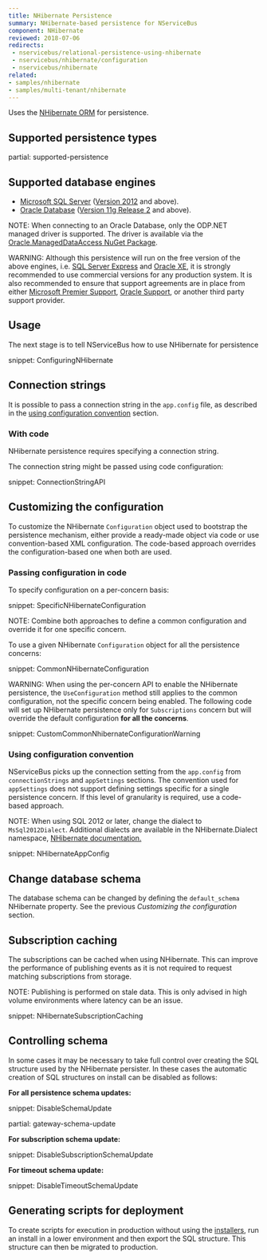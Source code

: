 ```yaml
---
title: NHibernate Persistence
summary: NHibernate-based persistence for NServiceBus
component: NHibernate
reviewed: 2018-07-06
redirects:
 - nservicebus/relational-persistence-using-nhibernate
 - nservicebus/nhibernate/configuration
 - nservicebus/nhibernate
related:
- samples/nhibernate
- samples/multi-tenant/nhibernate
---
```


Uses the [NHibernate ORM](https://nhibernate.info/) for persistence.


## Supported persistence types

partial: supported-persistence


## Supported database engines

 * [Microsoft SQL Server](https://www.microsoft.com/en-au/sql-server/) ([Version 2012](https://docs.microsoft.com/en-us/sql/release-notes/sql-server-2012-release-notes) and above).
 * [Oracle Database](https://www.oracle.com/database/index.html) ([Version 11g Release 2](https://docs.oracle.com/cd/E11882_01/readmes.112/e41331/chapter11204.htm) and above).


NOTE: When connecting to an Oracle Database, only the ODP.NET managed driver is supported. The driver is available via the [Oracle.ManagedDataAccess NuGet Package](https://www.nuget.org/packages/Oracle.ManagedDataAccess).

WARNING: Although this persistence will run on the free version of the above engines, i.e. [SQL Server Express](https://www.microsoft.com/en-au/sql-server/sql-server-editions-express) and [Oracle XE](https://www.oracle.com/technetwork/database/database-technologies/express-edition/overview/index.html), it is strongly recommended to use commercial versions for any production system. It is also recommended to ensure that support agreements are in place from either [Microsoft Premier Support](https://www.microsoft.com/en-us/microsoftservices/support.aspx), [Oracle Support](https://www.oracle.com/support/index.html), or another third party support provider.


## Usage

The next stage is to tell NServiceBus how to use NHibernate for persistence

snippet: ConfiguringNHibernate


## Connection strings

It is possible to pass a connection string in the `app.config` file, as described in the [using configuration convention](/persistence/nhibernate/#customizing-the-configuration-using-configuration-convention) section.


### With code 

NHibernate persistence requires specifying a connection string.

The connection string might be passed using code configuration:

snippet: ConnectionStringAPI


## Customizing the configuration

To customize the NHibernate `Configuration` object used to bootstrap the persistence mechanism, either provide a ready-made object via code or use convention-based XML configuration. The code-based approach overrides the configuration-based one when both are used.


### Passing configuration in code

To specify configuration on a per-concern basis:

snippet: SpecificNHibernateConfiguration

NOTE: Combine both approaches to define a common configuration and override it for one specific concern.




To use a given NHibernate `Configuration` object for all the persistence concerns:

snippet: CommonNHibernateConfiguration


WARNING: When using the per-concern API to enable the NHibernate persistence, the `UseConfiguration` method still applies to the common configuration, not the specific concern being enabled. The following code will set up NHibernate persistence only for `Subscriptions` concern but will override the default configuration **for all the concerns**.

snippet: CustomCommonNhibernateConfigurationWarning


### Using configuration convention

NServiceBus picks up the connection setting from the `app.config` from `connectionStrings` and `appSettings` sections. The convention used for `appSettings` does not support defining settings specific for a single persistence concern. If this level of granularity is required, use a code-based approach.

NOTE: When using SQL 2012 or later, change the dialect to `MsSql2012Dialect`. Additional dialects are available in the NHibernate.Dialect namespace, [NHibernate documentation.](https://nhibernate.info/doc/)

snippet: NHibernateAppConfig


## Change database schema

The database schema can be changed by defining the `default_schema` NHibernate property. See the previous *Customizing the configuration* section.


## Subscription caching

The subscriptions can be cached when using NHibernate. This can improve the performance of publishing events as it is not required to request matching subscriptions from storage.

NOTE: Publishing is performed on stale data. This is only advised in high volume environments where latency can be an issue.

snippet: NHibernateSubscriptionCaching



## Controlling schema

In some cases it may be necessary to take full control over creating the SQL structure used by the NHibernate persister. In these cases the automatic creation of SQL structures on install can be disabled as follows:


**For all persistence schema updates:**

snippet: DisableSchemaUpdate


partial: gateway-schema-update


**For subscription schema update:**

snippet: DisableSubscriptionSchemaUpdate


**For timeout schema update:**

snippet: DisableTimeoutSchemaUpdate



## Generating scripts for deployment

To create scripts for execution in production without using the [installers](/nservicebus/operations/installers.md), run an install in a lower environment and then export the SQL structure. This structure can then be migrated to production.
